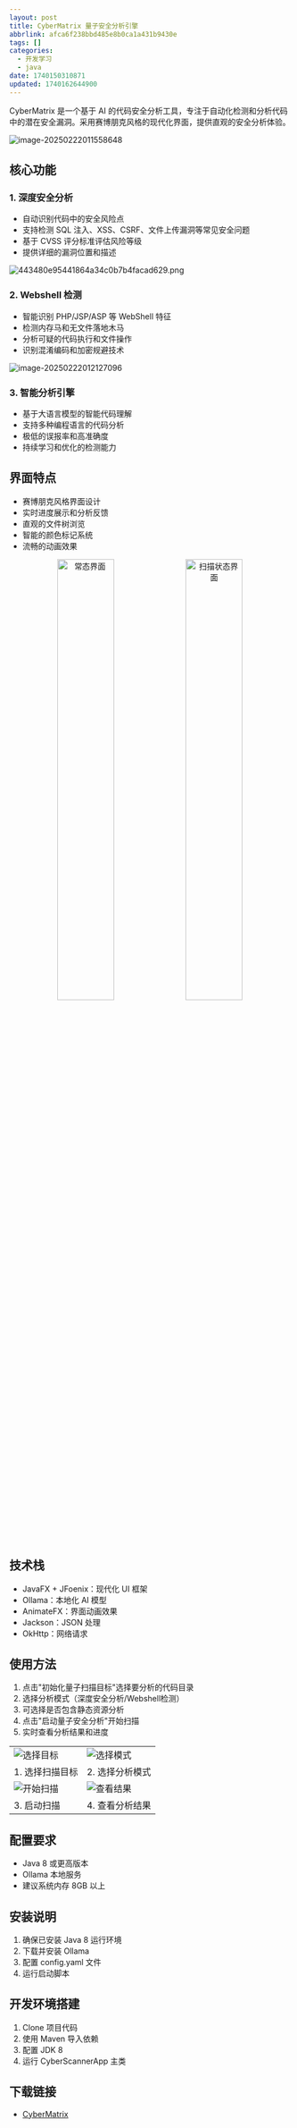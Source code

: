 ```yaml
---
layout: post
title: CyberMatrix 量子安全分析引擎
abbrlink: afca6f238bbd485e8b0ca1a431b9430e
tags: []
categories:
  - 开发学习
  - java
date: 1740150310871
updated: 1740162644900
---
```


CyberMatrix 是一个基于 AI 的代码安全分析工具，专注于自动化检测和分析代码中的潜在安全漏洞。采用赛博朋克风格的现代化界面，提供直观的安全分析体验。

![image-20250222011558648](/resources/efe5b6aaf8b344069347f384945283a8.png)

## 核心功能

### 1. 深度安全分析

- 自动识别代码中的安全风险点
- 支持检测 SQL 注入、XSS、CSRF、文件上传漏洞等常见安全问题
- 基于 CVSS 评分标准评估风险等级
- 提供详细的漏洞位置和描述

![443480e95441864a34c0b7b4facad629.png](/resources/6a7a0850e38642498fae45f491d7d978.png)

### 2. Webshell 检测

- 智能识别 PHP/JSP/ASP 等 WebShell 特征
- 检测内存马和无文件落地木马
- 分析可疑的代码执行和文件操作
- 识别混淆编码和加密规避技术

![image-20250222012127096](/resources/19bd87b515404c0ab7f59490e94e6886.png)

### 3. 智能分析引擎

- 基于大语言模型的智能代码理解
- 支持多种编程语言的代码分析
- 极低的误报率和高准确度
- 持续学习和优化的检测能力

## 界面特点

- 赛博朋克风格界面设计
- 实时进度展示和分析反馈
- 直观的文件树浏览
- 智能的颜色标记系统
- 流畅的动画效果

<div align="center">
  <img src=":/dbff391a86a34608a5651d7c2bc3f58c" width="45%" alt="常态界面"/>
  <img src=":/578d3bab7761498ba18ffcc932fef813" width="45%" alt="扫描状态界面"/>
</div>

## 技术栈

- JavaFX + JFoenix：现代化 UI 框架
- Ollama：本地化 AI 模型
- AnimateFX：界面动画效果
- Jackson：JSON 处理
- OkHttp：网络请求

## 使用方法

1. 点击"初始化量子扫描目标"选择要分析的代码目录
2. 选择分析模式（深度安全分析/Webshell检测）
3. 可选择是否包含静态资源分析
4. 点击"启动量子安全分析"开始扫描
5. 实时查看分析结果和进度

<div align="center">
  <table>
    <tr>
      <td><img src=":/c1c8420ad2fc450c81b2e9dcb081f899" alt="选择目标"/></td>
      <td><img src=":/3c1755cff9e64984bbacd614fc476c3e" alt="选择模式"/></td>
    </tr>
    <tr>
      <td>1. 选择扫描目标</td>
      <td>2. 选择分析模式</td>
    </tr>
    <tr>
      <td><img src=":/1bd20ea81ad14da1a7f1cb654d3d5131" alt="开始扫描"/></td>
      <td><img src=":/578d3bab7761498ba18ffcc932fef813" alt="查看结果"/></td>
    </tr>
    <tr>
      <td>3. 启动扫描</td>
      <td>4. 查看分析结果</td>
    </tr>
  </table>
</div>

## 配置要求

- Java 8 或更高版本
- Ollama 本地服务
- 建议系统内存 8GB 以上

## 安装说明

1. 确保已安装 Java 8 运行环境
2. 下载并安装 Ollama
3. 配置 config.yaml 文件
4. 运行启动脚本

## 开发环境搭建

1. Clone 项目代码
2. 使用 Maven 导入依赖
3. 配置 JDK 8
4. 运行 CyberScannerApp 主类

## 下载链接

- [CyberMatrix](https://github.com/savior-only/CyberMatrix/)
